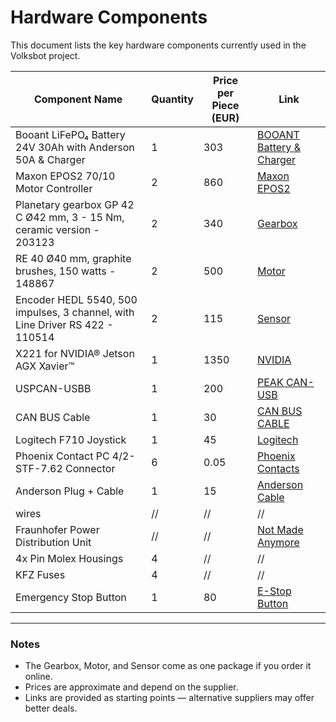 # Hardware Components

This document lists the key hardware components currently used in the Volksbot project.

| Component Name            | Quantity | Price per Piece (EUR) | Link                                   |
|---------------------------|----------|-------------|----------------------------------------|
| Booant LiFePO₄ Battery 24V 30Ah with Anderson 50A & Charger | 1        | 303        | [BOOANT Battery & Charger](https://booant.com/de-de/products/24v-30ah-lifepo4-battery-pack?variant=40996130422847) |
| Maxon EPOS2 70/10 Motor Controller | 2        | 860  | [Maxon EPOS2](https://www.maxongroup.co.uk/maxon/view/product/control/Positionierung/375711) |
| Planetary gearbox GP 42 C Ø42 mm, 3 - 15 Nm, ceramic version - 203123 | 2 |  340 | [Gearbox](https://www.maxongroup.de/maxon/view/service_search?query=241414) | 
| RE 40 Ø40 mm, graphite brushes, 150 watts - 148867 | 2 |  500 | [Motor](https://www.maxongroup.de/maxon/view/service_search?query=241414) |
| Encoder HEDL 5540, 500 impulses, 3 channel, with Line Driver RS 422 - 110514 | 2 |  115 | [Sensor](https://www.maxongroup.de/maxon/view/service_search?query=241414) |
| X221 for NVIDIA® Jetson AGX Xavier™ | 1        | 1350    | [NVIDIA](https://auvidea.eu/product/x221-70881/) |
| USPCAN-USBB | 1        | 200    | [PEAK CAN-USB](https://www.peak-system.com/PCAN-USB.199.0.html?&L=1) |
| CAN BUS Cable | 1        | 30    | [CAN BUS CABLE](https://www.ebay.de/itm/236188681168?chn=ps&var=536845237541&norover=1&mkevt=1&mkrid=707-153316-537668-3&mkcid=2&itemid=536845237541_236188681168&targetid=4582420935879492&device=c&mktype=&googleloc=191388&poi=&campaignid=590145415&mkgroupid=1261141477324257&rlsatarget=pla-4582420935879492&abcId=9320708&merchantid=87778&msclkid=56c8959503321507d8dbfd56d9564ffa) |
| Logitech F710 Joystick    | 1        | 45   | [Logitech](https://www.conrad.de/de/p/logitech-gaming-f710-wireless-controller-gamepad-pc-silber-519585.html) |
| Phoenix Contact PC 4/2-STF-7.62 Connector | 6 | 0.05     | [Phoenix Contacts](https://www.phoenixcontact.com/en-pc/products/printed-circuit-board-connector-pc-4-2-stf-762-1828249) |
| Anderson Plug + Cable | 1 | 15   | [Anderson Cable](https://www.amazon.de/dp/B0D9J7N14H/?tag=netzshopping-21&ascsubtag=1757516649000_70492_findthedeal-de-M_006_004_000-128646990-B0D9J7N14H-0-desktop&SubscriptionId=AKIAJPM2CXTM3YV5OTEQ&linkCode=ogi&smid=A1GC0ZD62DAOAX&th=1) |
| wires | //       | //    | // |
| Fraunhofer Power Distribution Unit | //       | //    | [Not Made Anymore](https://vergabe.fraunhofer.de/NetServer/detail-url?function=Detail&TOID=54321-NetTender-1989d4354da-69b167cf6f1e8e75&Category=InvitationToTender&servlet=PublicationControllerServlet) |
| 4x Pin Molex Housings | 4 | //    | // |
| KFZ Fuses | 4       | //    | // |
| Emergency Stop Button | 1       | 80  | [E-Stop Button](https://www.conrad.de/de/p/eaton-m22-pvlt30-fk11-rg-fiy1-not-aus-schalter-1-oeffner-1-schliesser-ip66-ip67-ip69-1-st-2498783.html) |


---

### Notes
- The Gearbox, Motor, and Sensor come as one package if you order it online.
- Prices are approximate and depend on the supplier.  
- Links are provided as starting points — alternative suppliers may offer better deals.  
